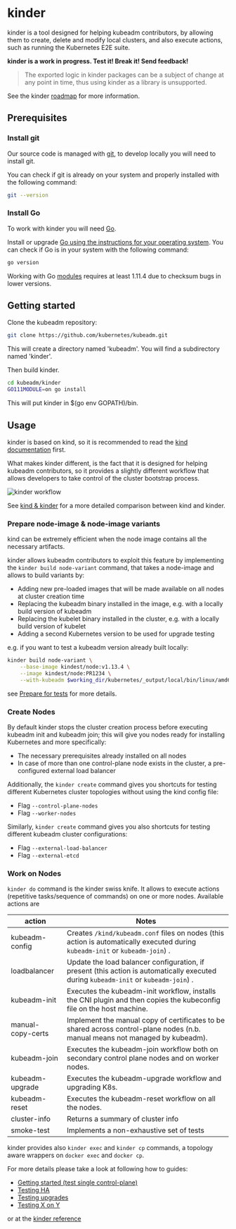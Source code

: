 # kinder

kinder is a tool designed for helping kubeadm contributors, by allowing them to create,
delete and modify local clusters, and also execute actions, such as running the Kubernetes E2E suite.

**kinder is a work in progress. Test it! Break it! Send feedback!**

> The exported logic in kinder packages can be a subject of change at any point in time, thus using kinder
> as a library is unsupported.

See the kinder [roadmap](roadmap.md) for more information.

## Prerequisites

### Install git

Our source code is managed with [git](https://git-scm.com/), to develop locally you will need to install git.

You can check if git is already on your system and properly installed with the following command:

```bash
git --version
```

### Install Go

To work with kinder you will need [Go](https://golang.org/doc/install).

Install or upgrade [Go using the instructions for your operating system](https://golang.org/doc/install).
You can check if Go is in your system with the following command:

```bash
go version
```

Working with Go [modules](https://kind.sigs.k8s.io/docs/contributing/getting-started/which%20we%20use%20for%20dependency%20management) requires at least 1.11.4 due to checksum bugs
in lower versions.

## Getting started

Clone the kubeadm repository:

```bash
git clone https://github.com/kubernetes/kubeadm.git
```

This will create a directory named 'kubeadm'. You will find a subdirectory named 'kinder'.

Then build kinder.

```bash
cd kubeadm/kinder
GO111MODULE=on go install
```

This will put kinder in $(go env GOPATH)/bin.

## Usage

kinder is based on kind, so it is recommended to read the [kind documentation](https://kind.sigs.k8s.io/docs/user/quick-start/) first.

What makes kinder different, is the fact that it is designed for helping kubeadm contributors,
so it provides a slightly different workflow that allows developers to take control of the cluster
bootstrap process.

![kinder workflow](doc/kinder-workflow.png)

See [kind & kinder](doc/kind-kinder.md) for a more detailed comparison between kind and kinder.

### Prepare node-image & node-image variants

kind can be extremely efficient when the node image contains all the necessary artifacts.

kinder allows kubeadm contributors to exploit this feature by implementing the `kinder build node-variant` command, that takes a node-image and allows to build variants by:

- Adding new pre-loaded images that will be made available on all nodes at cluster creation time
- Replacing the kubeadm binary installed in the image, e.g. with a locally build version of kubeadm
- Replacing the kubelet binary installed in the cluster, e.g. with a locally build version of kubelet
- Adding a second Kubernetes version to be used for upgrade testing

e.g. if you want to test a kubeadm version already built locally:

```bash
kinder build node-variant \
    --base-image kindest/node:v1.13.4 \
    --image kindest/node:PR1234 \
    --with-kubeadm $working_dir/kubernetes/_output/local/bin/linux/amd64/kubeadm
```

see [Prepare for tests](doc/prepare-for-tests.md) for more details.

### Create Nodes

By default kinder stops the cluster creation process before executing kubeadm init and kubeadm join;
this will give you nodes ready for installing Kubernetes and more specifically:

- The necessary prerequisites already installed on all nodes
- In case of more than one control-plane node exists in the cluster, a pre-configured external load balancer

Additionally, the `kinder create` command gives you shortcuts for testing different Kubernetes cluster topologies without using the kind config file:

- Flag `--control-plane-nodes`
- Flag `--worker-nodes`

Similarly, `kinder create` command gives you also shortcuts for testing different kubeadm cluster configurations:

- Flag `--external-load-balancer`
- Flag `--external-etcd`

### Work on Nodes

`kinder do` command is the kinder swiss knife.
It allows to execute actions (repetitive tasks/sequence of commands) on one or more nodes. Available actions are

| action          | Notes                                                        |
| --------------- | ------------------------------------------------------------ |
| kubeadm-config  | Creates `/kind/kubeadm.conf` files on nodes (this action is automatically executed during `kubeadm-init` or `kubeadm-join`) .|
| loadbalancer    | Update the load balancer configuration, if present (this action is automatically executed during `kubeadm-init` or `kubeadm-join`) .|
| kubeadm-init    | Executes the kubeadm-init workflow, installs the CNI plugin and then copies the kubeconfig file on the host machine.|
| manual-copy-certs      | Implement the manual copy of certificates to be shared across control-plane nodes (n.b. manual means not managed by kubeadm).|
| kubeadm-join    | Executes the kubeadm-join workflow both on secondary control plane nodes and on worker nodes.|
| kubeadm-upgrade | Executes the kubeadm-upgrade workflow and upgrading K8s.|
| kubeadm-reset   | Executes the kubeadm-reset workflow on all the nodes.|
| cluster-info    | Returns a summary of cluster info|
| smoke-test      | Implements a non-exhaustive set of tests|

kinder provides also `kinder exec` and `kinder cp` commands, a topology aware wrappers on `docker exec` and `docker cp`.

For more details please take a look at following how to guides:

- [Getting started (test single control-plane)](doc/getting-started.md)
- [Testing HA](doc/test-HA.md)
- [Testing upgrades](doc/test-upgrades.md)
- [Testing X on Y](doc/test-XonY.md)

or at the [kinder reference](doc/reference.md)
